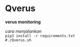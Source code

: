 # Qverus
**verus monitoring**

_cara menjalankan_<br>
```pip3 install -r requirements.txt```<br>
```#./Qverus.sh```

